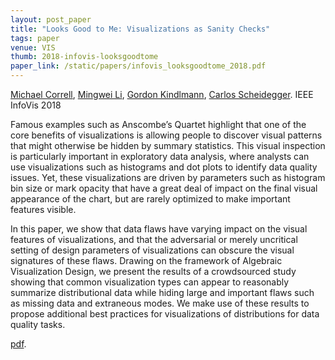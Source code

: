 ```yaml
---
layout: post_paper
title: "Looks Good to Me: Visualizations as Sanity Checks"
tags: paper
venue: VIS
thumb: 2018-infovis-looksgoodtome
paper_link: /static/papers/infovis_looksgoodtome_2018.pdf
---
```


[Michael Correll](https://research.tableau.com/user/michael-correll), [Mingwei Li](http://hdc.cs.arizona.edu/~mwli/), [Gordon Kindlmann](http://people.cs.uchicago.edu/~glk/), [Carlos Scheidegger](/). IEEE InfoVis 2018

Famous examples such as Anscombe’s Quartet highlight that one of the
core benefits of visualizations is allowing people to discover visual
patterns that might otherwise be hidden by summary statistics. This
visual inspection is particularly important in exploratory data
analysis, where analysts can use visualizations such as histograms and
dot plots to identify data quality issues. Yet, these visualizations
are driven by parameters such as histogram bin size or mark opacity
that have a great deal of impact on the final visual appearance of the
chart, but are rarely optimized to make important features visible.

In this paper, we show that data flaws have varying impact on the
visual features of visualizations, and that the adversarial or merely
uncritical setting of design parameters of visualizations can obscure
the visual signatures of these flaws. Drawing on the framework of
Algebraic Visualization Design, we present the results of a
crowdsourced study showing that common visualization types can appear
to reasonably summarize distributional data while hiding large and
important flaws such as missing data and extraneous modes. We make use
of these results to propose additional best practices for
visualizations of distributions for data quality tasks.

[pdf](/static/papers/infovis_looksgoodtome_2018.pdf).
